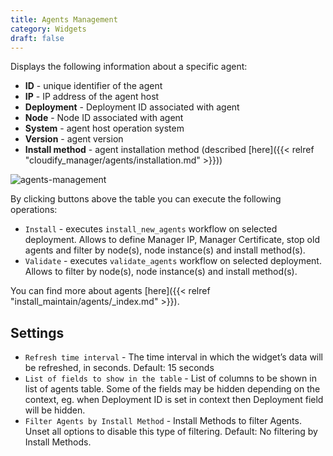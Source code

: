 ```yaml
---
title: Agents Management
category: Widgets
draft: false
---
```

Displays the following information about a specific agent:

* **ID** - unique identifier of the agent
* **IP** - IP address of the agent host
* **Deployment** - Deployment ID associated with agent
* **Node** - Node ID associated with agent
* **System** - agent host operation system
* **Version** - agent version
* **Install method** - agent installation method (described [here]({{< relref "cloudify_manager/agents/installation.md" >}}))

![agents-management]( /images/ui/widgets/agents-management.png )

By clicking buttons above the table you can execute the following operations:

* `Install` - executes `install_new_agents` workflow on selected deployment. Allows to define Manager IP, Manager Certificate, stop old agents and filter by node(s), node instance(s) and install method(s).  
* `Validate` - executes `validate_agents` workflow on selected deployment. Allows to filter by node(s), node instance(s) and install method(s).

You can find more about agents [here]({{< relref "install_maintain/agents/_index.md" >}}).


## Settings

* `Refresh time interval` - The time interval in which the widget’s data will be refreshed, in seconds. Default: 15 seconds
* `List of fields to show in the table` - List of columns to be shown in list of agents table. Some of the fields may be hidden depending on the context, eg. when Deployment ID is set in context then Deployment field will be hidden.
* `Filter Agents by Install Method` - Install Methods to filter Agents. Unset all options to disable this type of filtering. Default: No filtering by Install Methods.
